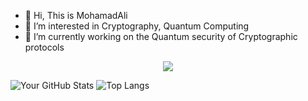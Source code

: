 - 👋 Hi, This is MohamadAli
- 👀 I’m interested in Cryptography, Quantum Computing
- 🌱 I’m currently working on the Quantum security of Cryptographic protocols 

<!---
w0h4w4d4li/w0h4w4d4li is a ✨ special ✨ repository because its `README.md` (this file) appears on your GitHub profile.
You can click the Preview link to take a look at your changes.
--->
<p align="center">
  <a href="https://0d4y.ir">
    <img src="https://skillicons.dev/icons?i=py,git,kali,docker,vim,matlab,r" />
  </a>
</p>

![Your GitHub Stats](https://github-readme-stats.vercel.app/api?username=w0h4w4d4li&show_icons=true&theme=github_dark&cache_seconds=1800)
![Top Langs](https://github-readme-stats.vercel.app/api/top-langs/?username=w0h4w4d4li&layout=compact&theme=github_dark&cache_seconds=1800)
